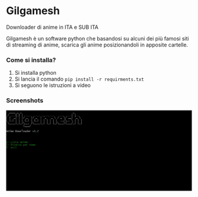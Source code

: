 # Gilgamesh
Downloader di anime in ITA e SUB ITA

Gilgamesh è un software python che basandosi su alcuni dei più famosi siti di streaming di anime, scarica gli anime posizionandoli in apposite cartelle.

### Come si installa?
1. Si installa python
2. Si lancia il comando `pip install -r requirments.txt`
3. Si seguono le istruzioni a video

### Screenshots

![GitHub Logo](/screenshots/1(1).jpg)
